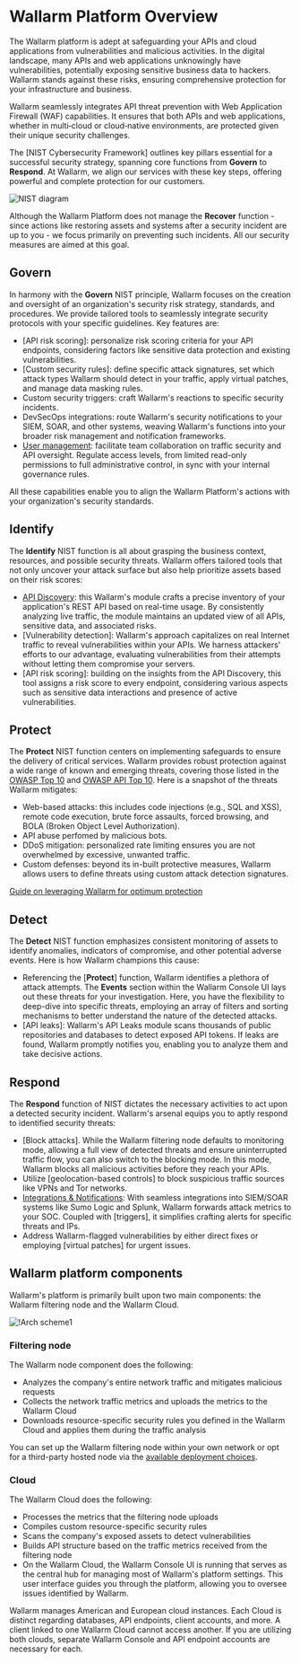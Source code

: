# Wallarm Platform Overview

The Wallarm platform is adept at safeguarding your APIs and cloud applications from vulnerabilities and malicious activities. In the digital landscape, many APIs and web applications unknowingly have vulnerabilities, potentially exposing sensitive business data to hackers. Wallarm stands against these risks, ensuring comprehensive protection for your infrastructure and business.

Wallarm seamlessly integrates API threat prevention with Web Application Firewall (WAF) capabilities. It ensures that both APIs and web applications, whether in multi‑cloud or cloud‑native environments, are protected given their unique security challenges.

The [NIST Cybersecurity Framework] outlines key pillars essential for a successful security strategy, spanning core functions from **Govern** to **Respond**. At Wallarm, we align our services with these key steps, offering powerful and complete protection for our customers.

![NIST diagram](../images/about-wallarm-waf/overview/nist.png)

Although the Wallarm Platform does not manage the **Recover** function - since actions like restoring assets and systems after a security incident are up to you - we focus primarily on preventing such incidents. All our security measures are aimed at this goal.

## Govern

In harmony with the **Govern** NIST principle, Wallarm focuses on the creation and oversight of an organization's security risk strategy, standards, and procedures. We provide tailored tools to seamlessly integrate security protocols with your specific guidelines. Key features are:

* [API risk scoring]: personalize risk scoring criteria for your API endpoints, considering factors like sensitive data protection and existing vulnerabilities.
* [Custom security rules]: define specific attack signatures, set which attack types Wallarm should detect in your traffic, apply virtual patches, and manage data masking rules.
* Custom security triggers: craft Wallarm's reactions to specific security incidents.
* DevSecOps integrations: route Wallarm's security notifications to your SIEM, SOAR, and other systems, weaving Wallarm's functions into your broader risk management and notification frameworks.
* [User management](../user-guides/settings/users.md): facilitate team collaboration on traffic security and API oversight. Regulate access levels, from limited read-only permissions to full administrative control, in sync with your internal governance rules.

All these capabilities enable you to align the Wallarm Platform's actions with your organization's security standards.

## Identify

The **Identify** NIST function is all about grasping the business context, resources, and possible security threats. Wallarm offers tailored tools that not only uncover your attack surface but also help prioritize assets based on their risk scores:

* [API Discovery](api-discovery.md): this Wallarm's module crafts a precise inventory of your application's REST API based on real-time usage. By consistently analyzing live traffic, the module maintains an updated view of all APIs, sensitive data, and associated risks.
* [Vulnerability detection]: Wallarm's approach capitalizes on real Internet traffic to reveal vulnerabilities within your APIs. We harness attackers' efforts to our advantage, evaluating vulnerabilities from their attempts without letting them compromise your servers.
* [API risk scoring]: building on the insights from the API Discovery, this tool assigns a risk score to every endpoint, considering various aspects such as sensitive data interactions and presence of active vulnerabilities.

## Protect

The **Protect** NIST function centers on implementing safeguards to ensure the delivery of critical services. Wallarm provides robust protection against a wide range of known and emerging threats, covering those listed in the [OWASP Top 10](https://owasp.org/www-project-top-ten/) and [OWASP API Top 10](https://owasp.org/www-project-api-security/). Here is a snapshot of the threats Wallarm mitigates:

* Web-based attacks: this includes code injections (e.g., SQL and XSS), remote code execution, brute force assaults, forced browsing, and BOLA (Broken Object Level Authorization).
* API abuse perfomed by malicious bots.
* DDoS mitigation: personalized rate limiting ensures you are not overwhelmed by excessive, unwanted traffic.
* Custom defenses: beyond its in-built protective measures, Wallarm allows users to define threats using custom attack detection signatures.

[Guide on leveraging Wallarm for optimum protection](../quickstart/attack-prevention-best-practices.md)

## Detect

The **Detect** NIST function emphasizes consistent monitoring of assets to identify anomalies, indicators of compromise, and other potential adverse events. Here is how Wallarm champions this cause:

* Referencing the [**Protect**] function, Wallarm identifies a plethora of attack attempts. The **Events** section within the Wallarm Console UI lays out these threats for your investigation. Here, you have the flexibility to deep-dive into specific threats, employing an array of filters and sorting mechanisms to better understand the nature of the detected attacks.
* [API leaks]: Wallarm's API Leaks module scans thousands of public repositories and databases to detect exposed API tokens. If leaks are found, Wallarm promptly notifies you, enabling you to analyze them and take decisive actions.

## Respond

The **Respond** function of NIST dictates the necessary activities to act upon a detected security incident. Wallarm's arsenal equips you to aptly respond to identified security threats:

* [Block attacks]. While the Wallarm filtering node defaults to monitoring mode, allowing a full view of detected threats and ensure uninterrupted traffic flow, you can also switch to the blocking mode. In this mode, Wallarm blocks all malicious activities before they reach your APIs.
* Utilize [geolocation-based controls] to block suspicious traffic sources like VPNs and Tor networks.
* [Integrations & Notifications](../user-guides/settings/integrations/integrations-intro.md): With seamless integrations into SIEM/SOAR systems like Sumo Logic and Splunk, Wallarm forwards attack metrics to your SOC. Coupled with [triggers], it simplifies crafting alerts for specific threats and IPs.
* Address Wallarm-flagged vulnerabilities by either direct fixes or employing [virtual patches] for urgent issues.

## Wallarm platform components

Wallarm's platform is primarily built upon two main components: the Wallarm filtering node and the Wallarm Cloud.

![!Arch scheme1](../images/about-wallarm-waf/overview/filtering-node-cloud.png)

### Filtering node

The Wallarm node component does the following:

* Analyzes the company's entire network traffic and mitigates malicious requests
* Collects the network traffic metrics and uploads the metrics to the Wallarm Cloud
* Downloads resource-specific security rules you defined in the Wallarm Cloud and applies them during the traffic analysis

You can set up the Wallarm filtering node within your own network or opt for a third-party hosted node via the [available deployment choices](../installation/supported-deployment-options.md).

### Cloud

The Wallarm Cloud does the following:

* Processes the metrics that the filtering node uploads
* Compiles custom resource-specific security rules
* Scans the company's exposed assets to detect vulnerabilities
* Builds API structure based on the traffic metrics received from the filtering node
* On the Wallarm Cloud, the Wallarm Console UI is running that serves as the central hub for managing most of Wallarm's platform settings. This user interface guides you through the platform, allowing you to oversee issues identified by Wallarm.

Wallarm manages American and European cloud instances. Each Cloud is distinct regarding databases, API endpoints, client accounts, and more. A client linked to one Wallarm Cloud cannot access another. If you are utilizing both clouds, separate Wallarm Console and API endpoint accounts are necessary for each.
